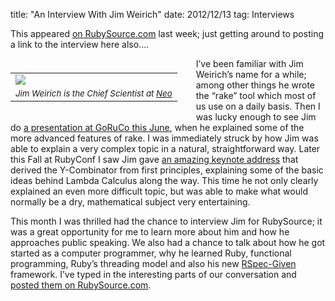 title: "An Interview With Jim Weirich"
date: 2012/12/13
tag: Interviews

This appeared [on
RubySource.com](http://www.sitepoint.com/an-interview-with-jim-weirich/) last
week; just getting around to posting a link to the interview here also....

<p></p>

<div style="float: left; padding: 7px 30px 10px 0px">
<table cellpadding="0" cellspacing="0" border="0">
  <tr><td><img src="https://patshaughnessy.net/assets/2012/12/13/jim.jpg"></td></tr>
  <tr><td align="center"><small><i>Jim Weirich is the Chief Scientist at <a href="http://neo.com">Neo</a></i></small></td></tr>
</table>
</div>

I’ve been familiar with Jim Weirich’s name for a while; among other things he
wrote the “rake” tool which most of us use on a daily basis. Then I was lucky
enough to see Jim do [a presentation at GoRuCo this
June](http://www.confreaks.com/videos/988-goruco2012-power-rake), when he
explained some of the more advanced features of rake. I was immediately struck
by how Jim was able to explain a very complex topic in a natural,
straightforward way. Later this Fall at RubyConf I saw Jim gave [an amazing
keynote
address](http://www.confreaks.com/videos/1287-rubyconf2012-y-not-adventures-in-functional-programming)
that derived the Y-Combinator from first principles, explaining some of the
basic ideas behind Lambda Calculus along the way. This time he not only clearly
explained an even more difficult topic, but was able to make what would
normally be a dry, mathematical subject very entertaining.

This month I was thrilled had the chance to interview Jim for RubySource; it
was a great opportunity for me to learn more about him and how he approaches
public speaking. We also had a chance to talk about how he got started as a
computer programmer, why he learned Ruby, functional programming, Ruby’s
threading model and also his new
[RSpec-Given](https://github.com/jimweirich/rspec-given) framework. I’ve typed
in the interesting parts of our conversation and [posted them on RubySource.com](http://www.sitepoint.com/an-interview-with-jim-weirich).
